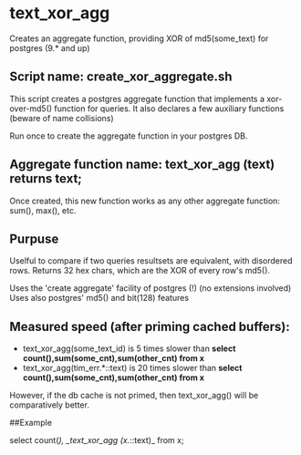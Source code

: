 # text_xor_agg

Creates an aggregate function, providing XOR of md5(some_text) for postgres (9.* and up)

## Script name: create_xor_aggregate.sh

This script creates a postgres aggregate function
that implements a xor-over-md5() function for queries.
It also declares a few auxiliary functions (beware of name collisions)

Run once to create the aggregate function in your postgres DB.

## Aggregate function name:  text_xor_agg (text) returns text;

Once created, this new function works as any other aggregate function: sum(), max(), etc.

## Purpuse
Uselful to compare if two queries resultsets are equivalent, with disordered rows.
Returns 32 hex chars, which are the XOR of every row's md5().

Uses the 'create aggregate' facility of postgres (!) (no extensions involved)
Uses also postgres' md5() and bit(128) features

## Measured speed (after priming cached buffers):
  -   text_xor_agg(some_text_id)    is  5 times slower than **select count(),sum(some_cnt),sum(other_cnt) from x**
  -   text_xor_agg(tim_err.*::text) is 20 times slower than **select count(),sum(some_cnt),sum(other_cnt) from x**

However, if the db cache is not primed, then text_xor_agg() will be comparatively better.

##Example
 
select count(*), _text_xor_agg (x.*::text)_  from x;

